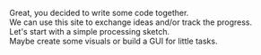Great, you decided to write some code together.  
We can use this site to exchange ideas and/or track the progress.  
Let's start with a simple processing sketch.  
Maybe create some visuals or build a GUI for little tasks.  
